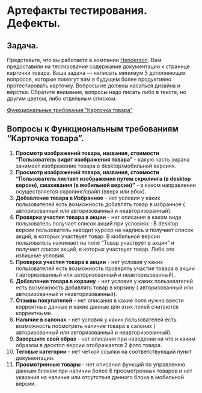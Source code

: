 # Артефакты тестирования. Дефекты.
## Задача.

Представьте, что вы работаете в компании [Henderson](https://henderson.ru/). Вам предоставили на тестирование содержание документации к странице карточки товара. Ваша задача — написать минимум 5 дополняющих вопросов, которые помогут вам в будущем более продуктивно протестировать карточку. Вопросы не должны касаться дизайна и вёрстки. Обратите внимание, вопросы надо писать либо в тексте, но другим цветом, либо отдельным списком.

[Функциональные требования “Карточка товара”
](https://docs.google.com/document/d/1j2OepLp9Si3wtEfkkrFlV8tv84PZGJtB-oJ29UC9aAg/edit)

## Вопросы к Функциональным требованиям “Карточка товара”.
1. **Просмотр изображений товара, названия, стоимости “Пользователь видит изображения товара”** - какую часть экрана занимает изображение товара в desktop/мобильной версиях.
2. **Просмотр изображений товара, названия, стоимости “Пользователь листает изображения путем скролинга (в desktop версии), смахивания (в мобильной версии)”** - в каком направлении осуществляется скролинг/свайп (вверх или вбок).
3. **Добавление товара в Избранное** - нет условия у каких пользователей есть возможность добавлять товар в избранное ( авторизованный или авторизованный и неавторизованный).
4. **Проверка участия товара в акции** - нет описания в каком виде пользователь получает список акций при условиях : В desktop версии пользователь наводит курсор на надпись и получает список акций, в которых участвует товар. 
В мобильной версии пользователь нажимает на поле “Товар участвует в акции” и получает список акций, в которых участвует товар.
Либо это излишние условия.
5. **Проверка участия товара в акции** - нет условия у каких пользователей есть возможность проверять участие товара в акции ( авторизованный или авторизованный и неавторизованный).
6. **Добавление товара в корзину** - нет условия у каких пользователей есть возможность добавлять товар в корзину ( авторизованный или авторизованный и неавторизованный).
7. **Отзывы покупателей** - нет описания в какие поля нужно ввести корректные данные и какие данные для этих полей считаются корректными.
8. **Наличие в салонах** - нет условия у каких пользователей есть возможность посмотреть наличие товара в салонах ( авторизованный или авторизованный и неавторизованный).
9. **Завершите свой образ** - нет описания при наведении на что и  каким образом в десктоп версии отображается 2 фото товара.
10. **Теговые категории** - нет четкой ссылки на соответствующий пункт документации.
11. **Просмотренные товары** - нет описания функций по управлению данным блоком при наличии более 6 просмотренных товаров и нет указания на наличие или отсутствия данного блока в мобильной версии.